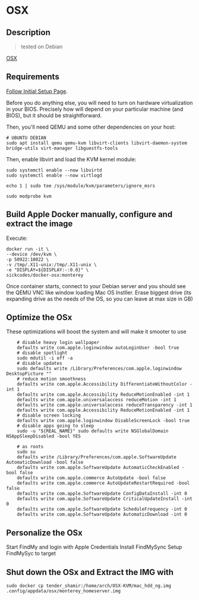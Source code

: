 # OSX

<!-- [![Docker Pulls](https://img.shields.io/docker/pulls/adguard/adguardhome?style=flat-square&color=607D8B&label=docker%20pulls&logo=docker)](https://hub.docker.com/r/adguard/adguardhome)
[![GitHub Stars](https://img.shields.io/github/stars/AdguardTeam/AdGuardHome?style=flat-square&color=607D8B&label=github%20stars&logo=github)](https://github.com/AdguardTeam/AdGuardHome)
[![Compose Templates](https://img.shields.io/static/v1?style=flat-square&color=607D8B&label=compose&message=templates)](https://github.com/GhostWriters/DockSTARTer/tree/master/compose/.apps/adguard) -->

## Description 

> tested on Debian

[OSX](https://github.com/sickcodes/Docker-OSX) 

## Requirements

[Follow Initial Setup Page](https://github.com/sickcodes/Docker-OSX#initial-setup/).

Before you do anything else, you will need to turn on hardware virtualization in your BIOS. Precisely how will depend on your particular machine (and BIOS), but it should be straightforward.

Then, you'll need QEMU and some other dependencies on your host:

    # UBUNTU DEBIAN
    sudo apt install qemu qemu-kvm libvirt-clients libvirt-daemon-system bridge-utils virt-manager libguestfs-tools


Then, enable libvirt and load the KVM kernel module:

    sudo systemctl enable --now libvirtd
    sudo systemctl enable --now virtlogd

    echo 1 | sudo tee /sys/module/kvm/parameters/ignore_msrs

    sudo modprobe kvm

## Build Apple Docker manually, configure and extract the image
Execute:

    docker run -it \
    --device /dev/kvm \
    -p 50922:10022 \
    -v /tmp/.X11-unix:/tmp/.X11-unix \
    -e "DISPLAY=${DISPLAY:-:0.0}" \
    sickcodes/docker-osx:monterey

Once container starts, connect to your Debian server and you should see the QEMU VNC like window loading Mac OS Instller. Erase biggest drive (its expanding drive as the needs of the OS, so you can leave at max size in GB)

## Optimize the OSx
These optimizations will boost the system and will make it smooter to use

        # disable heavy login wallpaper
        defaults write com.apple.loginwindow autoLoginUser -bool true
        # disable spotlight
        sudo mdutil -i off -a
        # disable updates
        sudo defaults write /Library/Preferences/com.apple.loginwindow DesktopPicture ""
        # reduce motion smoothness
        defaults write com.apple.Accessibility DifferentiateWithoutColor -int 1
        defaults write com.apple.Accessibility ReduceMotionEnabled -int 1
        defaults write com.apple.universalaccess reduceMotion -int 1
        defaults write com.apple.universalaccess reduceTransparency -int 1
        defaults write com.apple.Accessibility ReduceMotionEnabled -int 1
        # disable screen locking
        defaults write com.apple.loginwindow DisableScreenLock -bool true
        # disable apps going to sleep
        sudo -u "${REAL_NAME}" sudo defaults write NSGlobalDomain NSAppSleepDisabled -bool YES

        # as roots
        sudo su
        defaults write /Library/Preferences/com.apple.SoftwareUpdate AutomaticDownload -bool false
        defaults write com.apple.SoftwareUpdate AutomaticCheckEnabled -bool false
        defaults write com.apple.commerce AutoUpdate -bool false
        defaults write com.apple.commerce AutoUpdateRestartRequired -bool false
        defaults write com.apple.SoftwareUpdate ConfigDataInstall -int 0
        defaults write com.apple.SoftwareUpdate CriticalUpdateInstall -int 0
        defaults write com.apple.SoftwareUpdate ScheduleFrequency -int 0
        defaults write com.apple.SoftwareUpdate AutomaticDownload -int 0

## Personalize the OSx

Start FindMy and login with Apple Credentials
Install FindMySync
Setup FindMySyc to target 

## Shut down the OSx and Extract the IMG with

    sudo docker cp tender_shamir:/home/arch/OSX-KVM/mac_hdd_ng.img .config/appdata/osx/monterey_homeserver.img


